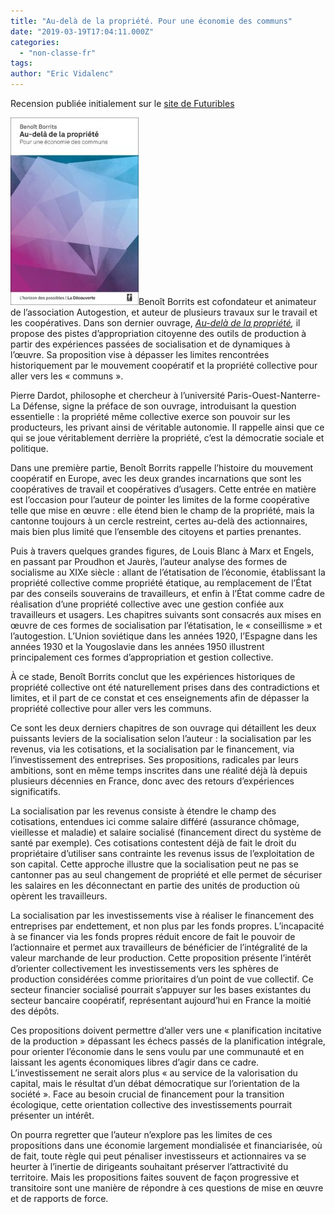 ```yaml
---
title: "Au-delà de la propriété. Pour une économie des communs"
date: "2019-03-19T17:04:11.000Z"
categories: 
  - "non-classe-fr"
tags: 
author: "Eric Vidalenc"
---
```


Recension publiée initialement sur le [site de Futuribles](https://www.futuribles.com/fr/bibliographie/notice/au-dela-de-la-propriete-pour-une-economie-des-comm/)

[![](images/borrits-205x300.jpg)](http://lafabriquedesmobilites.fr/wp-content/uploads/2019/03/borrits.jpg)Benoît Borrits est cofondateur et animateur de l’association Autogestion, et auteur de plusieurs travaux sur le travail et les coopératives. Dans son dernier ouvrage, _[Au-delà de la propriété](https://editionsladecouverte.fr/catalogue/index-Au_del___de_la_propri__t__-9782707198815.html),_ il propose des pistes d’appropriation citoyenne des outils de production à partir des expériences passées de socialisation et de dynamiques à l’œuvre. Sa proposition vise à dépasser les limites rencontrées historiquement par le mouvement coopératif et la propriété collective pour aller vers les « communs ».

Pierre Dardot, philosophe et chercheur à l’université Paris-Ouest-Nanterre-La Défense, signe la préface de son ouvrage, introduisant la question essentielle : la propriété même collective exerce son pouvoir sur les producteurs, les privant ainsi de véritable autonomie. Il rappelle ainsi que ce qui se joue véritablement derrière la propriété, c’est la démocratie sociale et politique.

Dans une première partie, Benoît Borrits rappelle l’histoire du mouvement coopératif en Europe, avec les deux grandes incarnations que sont les coopératives de travail et coopératives d’usagers. Cette entrée en matière est l’occasion pour l’auteur de pointer les limites de la forme coopérative telle que mise en œuvre : elle étend bien le champ de la propriété, mais la cantonne toujours à un cercle restreint, certes au-delà des actionnaires, mais bien plus limité que l’ensemble des citoyens et parties prenantes.

Puis à travers quelques grandes figures, de Louis Blanc à Marx et Engels, en passant par Proudhon et Jaurès, l’auteur analyse des formes de socialisme au XIXe siècle : allant de l’étatisation de l’économie, établissant la propriété collective comme propriété étatique, au remplacement de l’État par des conseils souverains de travailleurs, et enfin à l’État comme cadre de réalisation d’une propriété collective avec une gestion confiée aux travailleurs et usagers. Les chapitres suivants sont consacrés aux mises en œuvre de ces formes de socialisation par l’étatisation, le « conseillisme » et l’autogestion. L’Union soviétique dans les années 1920, l’Espagne dans les années 1930 et la Yougoslavie dans les années 1950 illustrent principalement ces formes d’appropriation et gestion collective.

À ce stade, Benoît Borrits conclut que les expériences historiques de propriété collective ont été naturellement prises dans des contradictions et limites, et il part de ce constat et ces enseignements afin de dépasser la propriété collective pour aller vers les communs.

Ce sont les deux derniers chapitres de son ouvrage qui détaillent les deux puissants leviers de la socialisation selon l’auteur : la socialisation par les revenus, via les cotisations, et la socialisation par le financement, via l’investissement des entreprises. Ses propositions, radicales par leurs ambitions, sont en même temps inscrites dans une réalité déjà là depuis plusieurs décennies en France, donc avec des retours d’expériences significatifs.

La socialisation par les revenus consiste à étendre le champ des cotisations, entendues ici comme salaire différé (assurance chômage, vieillesse et maladie) et salaire socialisé (financement direct du système de santé par exemple). Ces cotisations contestent déjà de fait le droit du propriétaire d’utiliser sans contrainte les revenus issus de l’exploitation de son capital. Cette approche illustre que la socialisation peut ne pas se cantonner pas au seul changement de propriété et elle permet de sécuriser les salaires en les déconnectant en partie des unités de production où opèrent les travailleurs.

La socialisation par les investissements vise à réaliser le financement des entreprises par endettement, et non plus par les fonds propres. L’incapacité à se financer via les fonds propres réduit encore de fait le pouvoir de l’actionnaire et permet aux travailleurs de bénéficier de l’intégralité de la valeur marchande de leur production. Cette proposition présente l’intérêt d’orienter collectivement les investissements vers les sphères de production considérées comme prioritaires d’un point de vue collectif. Ce secteur financier socialisé pourrait s’appuyer sur les bases existantes du secteur bancaire coopératif, représentant aujourd’hui en France la moitié des dépôts.

Ces propositions doivent permettre d’aller vers une « planification incitative de la production » dépassant les échecs passés de la planification intégrale, pour orienter l’économie dans le sens voulu par une communauté et en laissant les agents économiques libres d’agir dans ce cadre. L’investissement ne serait alors plus « au service de la valorisation du capital, mais le résultat d’un débat démocratique sur l’orientation de la société ». Face au besoin crucial de financement pour la transition écologique, cette orientation collective des investissements pourrait présenter un intérêt.

On pourra regretter que l’auteur n’explore pas les limites de ces propositions dans une économie largement mondialisée et financiarisée, où de fait, toute règle qui peut pénaliser investisseurs et actionnaires va se heurter à l’inertie de dirigeants souhaitant préserver l’attractivité du territoire. Mais les propositions faites souvent de façon progressive et transitoire sont une manière de répondre à ces questions de mise en œuvre et de rapports de force.
